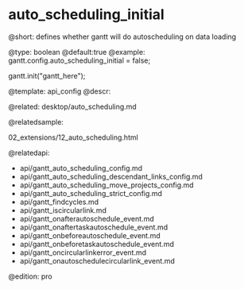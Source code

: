 auto_scheduling_initial
=============

@short:
	defines whether gantt will do autoscheduling on data loading 

@type: boolean
@default:true
@example:
gantt.config.auto_scheduling_initial = false;

gantt.init("gantt_here");

@template:	api_config
@descr:


@related:
desktop/auto_scheduling.md

@relatedsample:

02_extensions/12_auto_scheduling.html

@relatedapi:

- api/gantt_auto_scheduling_config.md
- api/gantt_auto_scheduling_descendant_links_config.md
- api/gantt_auto_scheduling_move_projects_config.md
- api/gantt_auto_scheduling_strict_config.md
- api/gantt_findcycles.md
- api/gantt_iscircularlink.md
- api/gantt_onafterautoschedule_event.md
- api/gantt_onaftertaskautoschedule_event.md
- api/gantt_onbeforeautoschedule_event.md
- api/gantt_onbeforetaskautoschedule_event.md
- api/gantt_oncircularlinkerror_event.md
- api/gantt_onautoschedulecircularlink_event.md

@edition:
pro